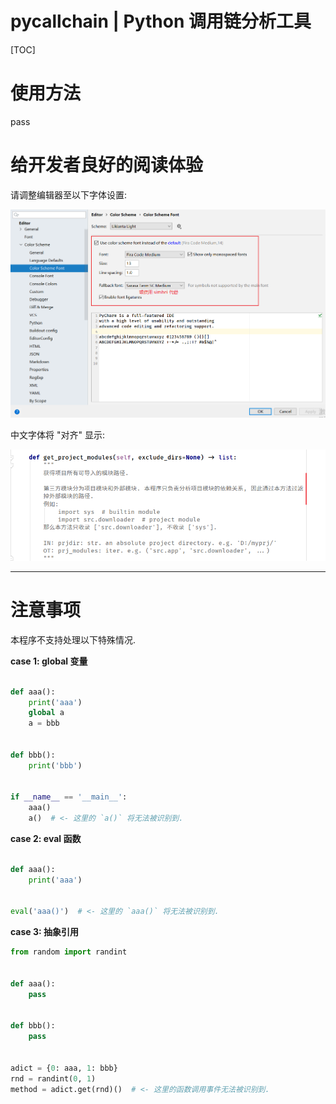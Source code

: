 
# pycallchain | Python 调用链分析工具

[TOC]

# 使用方法

pass

# 给开发者良好的阅读体验

请调整编辑器至以下字体设置:

![Pycharm 字体设置](res/img/img_20190731_093222.png)

中文字体将 "对齐" 显示:

![中文字体对齐](res/img/img_20190731_093534.png)

------------------------------------------------

# 注意事项

本程序不支持处理以下特殊情况.

**case 1: global 变量**

```python

def aaa():
    print('aaa')
    global a
    a = bbb


def bbb():
    print('bbb')


if __name__ == '__main__':
    aaa()
    a()  # <- 这里的 `a()` 将无法被识别到.

```

**case 2: eval 函数**

```python

def aaa():
    print('aaa')


eval('aaa()')  # <- 这里的 `aaa()` 将无法被识别到.

```

**case 3: 抽象引用**

```python
from random import randint


def aaa():
    pass


def bbb():
    pass


adict = {0: aaa, 1: bbb}
rnd = randint(0, 1)
method = adict.get(rnd)()  # <- 这里的函数调用事件无法被识别到.

```


